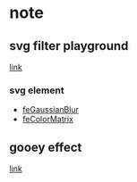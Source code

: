 # note

## svg filter playground

[link](https://yoksel.github.io/svg-filters/#/)

### svg element

- [feGaussianBlur](https://developer.mozilla.org/en-US/docs/Web/SVG/Element/feGaussianBlur)
- [feColorMatrix](https://developer.mozilla.org/en-US/docs/Web/SVG/Element/feColorMatrix)

## gooey effect

[link](https://css-tricks.com/shape-blobbing-css/)
